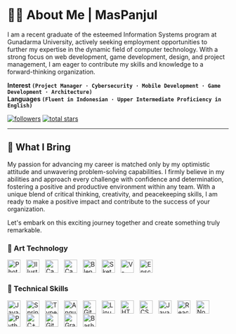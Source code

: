 # 👨‍💼 About Me | MasPanjul
I am a recent graduate of the esteemed Information Systems program at Gunadarma University, actively seeking employment opportunities to further my expertise in the dynamic field of computer technology. With a strong focus on web development, game development, design, and project management, I am eager to contribute my skills and knowledge to a forward-thinking organization.

**Interest `(Project Manager · Cybersecurity · Mobile Development · Game Development · Architecture)`**  
**Languages `(Fluent in Indonesian · Upper Intermediate Proficiency in English)`**

   <p align="left">
      <a href="https://github.com/Gulpanjul?tab=followers">
         <img alt="followers" title="Follow me on Github" src="https://custom-icon-badges.demolab.com/github/followers/Gulpanjul?color=236ad3&labelColor=1155ba&style=for-the-badge&logo=person-add&label=Follow&logoColor=white"/></a>
      <a href="https://github.com/Gulpanjul?tab=repositories&sort=stargazers">
         <img alt="total stars" title="Total stars on GitHub" src="https://custom-icon-badges.demolab.com/github/stars/Gulpanjul?color=55960c&style=for-the-badge&labelColor=488207&logo=star"/></a>
   </p>

---

## 🚀 What I Bring
My passion for advancing my career is matched only by my optimistic attitude and unwavering problem-solving capabilities. I firmly believe in my abilities and approach every challenge with confidence and determination, fostering a positive and productive environment within any team. With a unique blend of critical thinking, creativity, and peacekeeping skills, I am ready to make a positive impact and contribute to the success of your organization.

Let's embark on this exciting journey together and create something truly remarkable.

### 🧰 Art Technology

<img align="left" alt="Photoshop" width="30px" style="padding-right:10px;" src="https://www.svgrepo.com/show/303177/photoshop-cc-logo.svg"/>
<img align="left" alt="Illustrator" width="30px" style="padding-right:10px;" src="https://www.svgrepo.com/show/303184/adobe-illustrator-cc-logo.svg" />
<img align="left" alt="Capcut" width="30px" style="padding-right:10px;" src="" />
<img align="left" alt="Canva" width="30px" style="padding-right:10px;" src="https://upload.wikimedia.org/wikipedia/commons/0/08/Canva_icon_2021.svg" />
<img align="left" alt="Blender" width="30px" style="padding-right:10px;" src="https://www.svgrepo.com/show/353488/blender.svg" />
<img align="left" alt="SketchUp" width="30px" style="padding-right:10px;" src="" />
<img align="left" alt="V-ray" width="30px" style="padding-right:10px;" src="g" />
<img align="left" alt="Enscape" width="30px" style="padding-right:10px;" src="https://cdn.jsdelivr.net/gh/devicons/devicon/icons/html5/html5-plain.svg" />
<br />

#

### 🧰 Technical Skills

<img align="left" alt="Java" width="30px" style="padding-right:10px;" src="https://cdn.jsdelivr.net/gh/devicons/devicon/icons/java/java-original.svg"/>
<img align="left" alt="Spring" width="30px" style="padding-right:10px;" src="https://cdn.jsdelivr.net/gh/devicons/devicon/icons/spring/spring-original.svg" />
<img align="left" alt="TypeScript" width="30px" style="padding-right:10px;" src="https://cdn.jsdelivr.net/gh/devicons/devicon/icons/typescript/typescript-plain.svg" />
<img align="left" alt="Angular" width="30px" style="padding-right:10px;" src="https://cdn.jsdelivr.net/gh/devicons/devicon/icons/angularjs/angularjs-plain.svg" />
<img align="left" alt="Git" width="30px" style="padding-right:10px;" src="https://cdn.jsdelivr.net/gh/devicons/devicon/icons/git/git-original.svg" />
<img align="left" alt="Linux" width="30px" style="padding-right:10px;" src="https://cdn.jsdelivr.net/gh/devicons/devicon/icons/linux/linux-original.svg" />
<img align="left" alt="HTML" width="30px" style="padding-right:10px;" src="https://cdn.jsdelivr.net/gh/devicons/devicon/icons/html5/html5-plain.svg" />
<img align="left" alt="CSS" width="30px" style="padding-right:10px;" src="https://cdn.jsdelivr.net/gh/devicons/devicon/icons/css3/css3-plain.svg" />
<img align="left" alt="JavaScript" width="30px" style="padding-right:10px;" src="https://cdn.jsdelivr.net/gh/devicons/devicon/icons/javascript/javascript-plain.svg" />
<img align="left" alt="React" width="30px" style="padding-right:10px;" src="https://cdn.jsdelivr.net/gh/devicons/devicon/icons/react/react-original.svg" />
<img align="left" alt="NodeJS" width="30px" style="padding-right:10px;" src="https://cdn.jsdelivr.net/gh/devicons/devicon/icons/nodejs/nodejs-original.svg" />
<img align="left" alt="Python" width="30px" style="padding-right:10px;" src="https://cdn.jsdelivr.net/gh/devicons/devicon/icons/python/python-plain.svg" />
<img align="left" alt="C++" width="30px" style="padding-right:10px;" src="https://cdn.jsdelivr.net/gh/devicons/devicon/icons/cplusplus/cplusplus-line.svg" />
<img align="left" alt="GitHub" width="30px" style="padding-right:10px;" src="https://cdn.jsdelivr.net/gh/devicons/devicon/icons/github/github-original.svg" />
<img align="left" alt="Gradle" width="30px" style="padding-right:10px;" src="https://cdn.jsdelivr.net/gh/devicons/devicon/icons/gradle/gradle-plain.svg" />
<img align="left" alt="Bash" width="30px" style="padding-right:10px;" src="https://cdn.jsdelivr.net/gh/devicons/devicon/icons/bash/bash-original.svg" />
<br />

#
